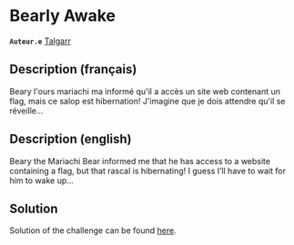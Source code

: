 # Bearly Awake

**`Auteur.e`** [Talgarr](https://github.com/Talgarr)

## Description (français)

Beary l'ours mariachi ma informé qu'il a accès un site web contenant un flag, mais ce salop est hibernation! J'imagine que je dois attendre qu'il se réveille...

## Description (english)

Beary the Mariachi Bear informed me that he has access to a website containing a flag, but that rascal is hibernating! I guess I’ll have to wait for him to wake up…

## Solution

Solution of the challenge can be found [here](solution/).
